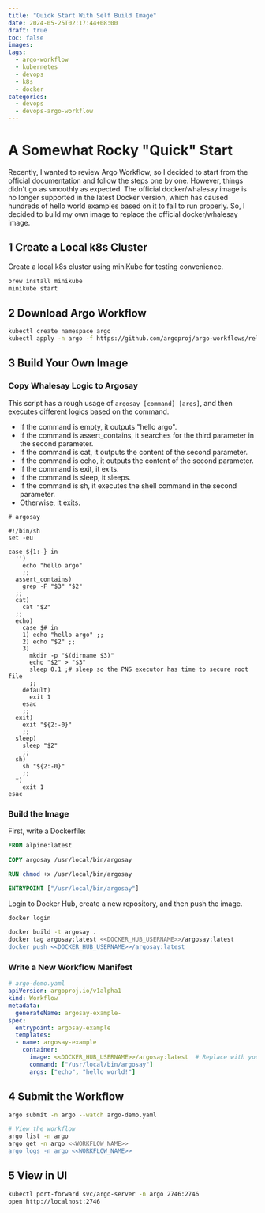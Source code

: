 ```yaml
---
title: "Quick Start With Self Build Image"
date: 2024-05-25T02:17:44+08:00
draft: true
toc: false
images:
tags:
  - argo-workflow
  - kubernetes
  - devops
  - k8s
  - docker
categories:
  - devops
  - devops-argo-workflow
---
```


# A Somewhat Rocky "Quick" Start

Recently, I wanted to review Argo Workflow, so I decided to start from the official documentation and follow the steps one by one. However, things didn't go as smoothly as expected. The official docker/whalesay image is no longer supported in the latest Docker version, which has caused hundreds of hello world examples based on it to fail to run properly. So, I decided to build my own image to replace the official docker/whalesay image.

## 1 Create a Local k8s Cluster

Create a local k8s cluster using miniKube for testing convenience.

```sh
brew install minikube
minikube start
```

## 2 Download Argo Workflow

```sh
kubectl create namespace argo
kubectl apply -n argo -f https://github.com/argoproj/argo-workflows/releases/download/v<<ARGO_WORKFLOWS_VERSION>>/quick-start-minimal.yaml
```

## 3 Build Your Own Image

### Copy Whalesay Logic to Argosay

This script has a rough usage of `argosay [command] [args]`, and then executes different logics based on the command.
- If the command is empty, it outputs "hello argo".
- If the command is assert_contains, it searches for the third parameter in the second parameter.
- If the command is cat, it outputs the content of the second parameter.
- If the command is echo, it outputs the content of the second parameter.
- If the command is exit, it exits.
- If the command is sleep, it sleeps.
- If the command is sh, it executes the shell command in the second parameter.
- Otherwise, it exits.

```shell
# argosay

#!/bin/sh
set -eu

case ${1:-} in
  '')
    echo "hello argo"
    ;;
  assert_contains)
    grep -F "$3" "$2"
  ;;
  cat)
    cat "$2"
  ;;
  echo)
    case $# in
    1) echo "hello argo" ;;
    2) echo "$2" ;;
    3)
      mkdir -p "$(dirname $3)"
      echo "$2" > "$3"
      sleep 0.1 ;# sleep so the PNS executor has time to secure root file
      ;;
    default)
      exit 1
    esac
    ;;
  exit)
    exit "${2:-0}"
    ;;
  sleep)
    sleep "$2"
    ;;
  sh)
    sh "${2:-0}"
    ;;
  *)
    exit 1
esac
```

### Build the Image

First, write a Dockerfile:

```DOCKERFILE
FROM alpine:latest

COPY argosay /usr/local/bin/argosay

RUN chmod +x /usr/local/bin/argosay

ENTRYPOINT ["/usr/local/bin/argosay"]
```

Login to Docker Hub, create a new repository, and then push the image.

```sh
docker login

docker build -t argosay .
docker tag argosay:latest <<DOCKER_HUB_USERNAME>>/argosay:latest
docker push <<DOCKER_HUB_USERNAME>>/argosay:latest
```

### Write a New Workflow Manifest

```yaml
# argo-demo.yaml
apiVersion: argoproj.io/v1alpha1
kind: Workflow
metadata:
  generateName: argosay-example-
spec:
  entrypoint: argosay-example
  templates:
  - name: argosay-example
    container:
      image: <<DOCKER_HUB_USERNAME>>/argosay:latest  # Replace with your image path in the remote repository
      command: ["/usr/local/bin/argosay"]
      args: ["echo", "hello world!"]
```

## 4 Submit the Workflow

```sh
argo submit -n argo --watch argo-demo.yaml

# View the workflow
argo list -n argo
argo get -n argo <<WORKFLOW_NAME>>
argo logs -n argo <<WORKFLOW_NAME>>
```

## 5 View in UI

```sh
kubectl port-forward svc/argo-server -n argo 2746:2746
open http://localhost:2746
```
